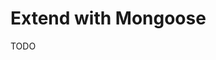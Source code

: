 # Extend with Mongoose

TODO

<!--
https://github.com/AdamLouly/quizzapp/blob/main/src/plugins/db.ts
-->
